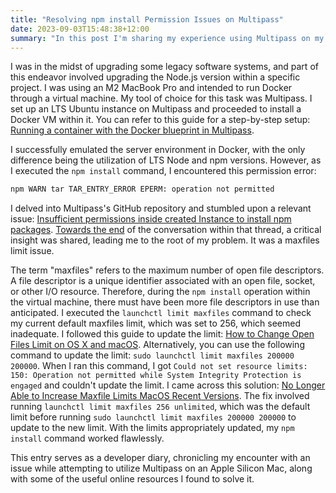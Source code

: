 ```yaml
---
title: "Resolving npm install Permission Issues on Multipass"
date: 2023-09-03T15:48:38+12:00
summary: "In this post I'm sharing my experience using Multipass on my Apple Silicon Mac to upgrade Node.js within a project. I encountered a permission error while using npm install, which led me to a solution involving adjusting maxfiles limits, and I've documented the process with helpful resources."
---
```


I was in the midst of upgrading some legacy software systems, and part of this endeavor involved upgrading the Node.js version within a specific project. I was using an M2 MacBook Pro and intended to run Docker through a virtual machine. My tool of choice for this task was Multipass. I set up an LTS Ubuntu instance on Multipass and proceeded to install a Docker VM within it. You can refer to this guide for a step-by-step setup: [Running a container with the Docker blueprint in Multipass](https://multipass.run/docs/docker-tutorial).

I successfully emulated the server environment in Docker, with the only difference being the utilization of LTS Node and npm versions. However, as I executed the `npm install` command, I encountered this permission error:
```sh
npm WARN tar TAR_ENTRY_ERROR EPERM: operation not permitted
```

I delved into Multipass's GitHub repository and stumbled upon a relevant issue: [Insufficient permissions inside created Instance to install npm packages](https://github.com/canonical/multipass/issues/2528). [Towards the end](https://github.com/canonical/multipass/issues/2528#issuecomment-1198293627) of the conversation within that thread, a critical insight was shared, leading me to the root of my problem. It was a maxfiles limit issue.

The term "maxfiles" refers to the maximum number of open file descriptors. A file descriptor is a unique identifier associated with an open file, socket, or other I/O resource. Therefore, during the `npm install` operation within the virtual machine, there must have been more file descriptors in use than anticipated. I executed the `launchctl limit maxfiles` command to check my current default maxfiles limit, which was set to 256, which seemed inadequate. I followed this guide to update the limit: [How to Change Open Files Limit on OS X and macOS](https://gist.github.com/devinrhode2/4cbf7f02a9701510d61f5be0515b8286). Alternatively, you can use the following command to update the limit: `sudo launchctl limit maxfiles 200000 200000`. When I ran this command, I got `Could not set resource limits: 150: Operation not permitted while System Integrity Protection is engaged` and couldn't update the limit. I came across this solution: [No Longer Able to Increase Maxfile Limits MacOS Recent Versions](https://developer.apple.com/forums/thread/735798). The fix involved running `launchctl limit maxfiles 256 unlimited`, which was the default limit before running `sudo launchctl limit maxfiles 200000 200000` to update to the new limit. With the limits appropriately updated, my `npm install` command worked flawlessly.

This entry serves as a developer diary, chronicling my encounter with an issue while attempting to utilize Multipass on an Apple Silicon Mac, along with some of the useful online resources I found to solve it.